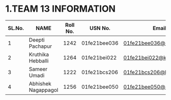 # 1.TEAM 13 INFORMATION
| SL.No. | NAME | Roll No. | USN No. | Email | Contact |
|--------|------|----------|---------|-------|---------|
|1| Deepti Pachapur | 1242 | 01fe21bee036 | 01fe21bee036@kletech.ac.in | 9380208850 |
|2| Kruthika Hebballi | 1264 | 01fe21bei022 | 01fe21bei022@kletech.ac.in | 6363154562 |
|3| Sameer Umadi | 1222 | 01fe21bcs206 | 01fe21bcs206@kletech.ac.in | 6363731583 |
|4| Abhishek Nagappagol | 1256 | 01fe21bee050 | 01fe21bee050@kletech.ac.in | 8296615667 |

